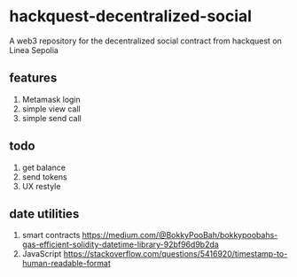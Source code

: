 # hackquest-decentralized-social
A web3 repository for the decentralized social contract from hackquest on Linea Sepolia

## features
1) Metamask login
2) simple view call
3) simple send call

## todo
1) get balance
2) send tokens
3) UX restyle

## date utilities
1) smart contracts https://medium.com/@BokkyPooBah/bokkypoobahs-gas-efficient-solidity-datetime-library-92bf96d9b2da
2) JavaScript https://stackoverflow.com/questions/5416920/timestamp-to-human-readable-format
